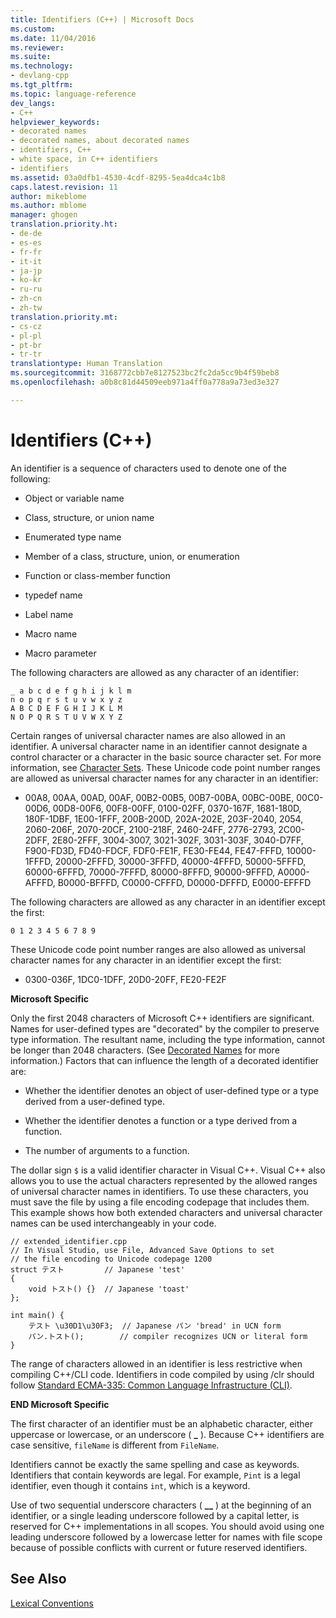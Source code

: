 ```yaml
---
title: Identifiers (C++) | Microsoft Docs
ms.custom: 
ms.date: 11/04/2016
ms.reviewer: 
ms.suite: 
ms.technology:
- devlang-cpp
ms.tgt_pltfrm: 
ms.topic: language-reference
dev_langs:
- C++
helpviewer_keywords:
- decorated names
- decorated names, about decorated names
- identifiers, C++
- white space, in C++ identifiers
- identifiers
ms.assetid: 03a0dfb1-4530-4cdf-8295-5ea4dca4c1b8
caps.latest.revision: 11
author: mikeblome
ms.author: mblome
manager: ghogen
translation.priority.ht:
- de-de
- es-es
- fr-fr
- it-it
- ja-jp
- ko-kr
- ru-ru
- zh-cn
- zh-tw
translation.priority.mt:
- cs-cz
- pl-pl
- pt-br
- tr-tr
translationtype: Human Translation
ms.sourcegitcommit: 3168772cbb7e8127523bc2fc2da5cc9b4f59beb8
ms.openlocfilehash: a0b8c81d44509eeb971a4ff0a778a9a73ed3e327

---
```

# Identifiers (C++)
An identifier is a sequence of characters used to denote one of the following:  
  
-   Object or variable name  
  
-   Class, structure, or union name  
  
-   Enumerated type name  
  
-   Member of a class, structure, union, or enumeration  
  
-   Function or class-member function  
  
-   typedef name  
  
-   Label name  
  
-   Macro name  
  
-   Macro parameter  
  
 The following characters are allowed as any character of an identifier:  
  
```  
_ a b c d e f g h i j k l m  
n o p q r s t u v w x y z  
A B C D E F G H I J K L M  
N O P Q R S T U V W X Y Z  
```  
  
 Certain ranges of universal character names are also allowed in an identifier.  A universal character name in an identifier cannot designate a control character or a character in the basic source character set. For more information, see [Character Sets](../cpp/character-sets2.md). These Unicode code point number ranges are allowed as universal character names for any character in an identifier:  
  
-   00A8, 00AA, 00AD, 00AF, 00B2-00B5, 00B7-00BA, 00BC-00BE, 00C0-00D6, 00D8-00F6, 00F8-00FF, 0100-02FF, 0370-167F, 1681-180D, 180F-1DBF, 1E00-1FFF, 200B-200D, 202A-202E, 203F-2040, 2054, 2060-206F, 2070-20CF, 2100-218F, 2460-24FF, 2776-2793, 2C00-2DFF, 2E80-2FFF, 3004-3007, 3021-302F, 3031-303F, 3040-D7FF, F900-FD3D, FD40-FDCF, FDF0-FE1F, FE30-FE44, FE47-FFFD, 10000-1FFFD, 20000-2FFFD, 30000-3FFFD, 40000-4FFFD, 50000-5FFFD, 60000-6FFFD, 70000-7FFFD, 80000-8FFFD, 90000-9FFFD, A0000-AFFFD, B0000-BFFFD, C0000-CFFFD, D0000-DFFFD, E0000-EFFFD  
  
 The following characters are allowed as any character in an identifier except the first:  
  
```  
0 1 2 3 4 5 6 7 8 9  
```  
  
 These  Unicode code point number ranges are also allowed as universal character names for any character in an identifier except the first:  
  
-   0300-036F, 1DC0-1DFF, 20D0-20FF, FE20-FE2F  
  
 **Microsoft Specific**  
  
 Only the first 2048 characters of Microsoft C++ identifiers are significant. Names for user-defined types are "decorated" by the compiler to preserve type information. The resultant name, including the type information, cannot be longer than 2048 characters. (See [Decorated Names](../build/reference/decorated-names.md) for more information.) Factors that can influence the length of a decorated identifier are:  
  
-   Whether the identifier denotes an object of user-defined type or a type derived from a user-defined type.  
  
-   Whether the identifier denotes a function or a type derived from a function.  
  
-   The number of arguments to a function.  
  
 The dollar sign `$` is a valid identifier character in Visual C++. Visual C++ also allows you to use the actual characters represented by the allowed ranges of universal character names in identifiers. To use these characters, you must save the file by using a file encoding codepage that includes them.  This example shows how both extended characters and universal character names can be used interchangeably in your code.  
  
```  
// extended_identifier.cpp  
// In Visual Studio, use File, Advanced Save Options to set  
// the file encoding to Unicode codepage 1200  
struct テスト         // Japanese 'test'  
{  
    void トスト() {}  // Japanese 'toast'  
};  
  
int main() {  
    テスト \u30D1\u30F3;  // Japanese パン 'bread' in UCN form  
    パン.トスト();        // compiler recognizes UCN or literal form  
}  
```  
  
 The range of characters allowed in an identifier is less restrictive when compiling C++/CLI code. Identifiers in code compiled by using /clr should follow  [Standard ECMA-335: Common Language Infrastructure (CLI)](http://www.ecma-international.org/publications/standards/Ecma-335.htm).  
  
 **END Microsoft Specific**  
  
 The first character of an identifier must be an alphabetic character, either uppercase or lowercase, or an underscore ( **_** ). Because C++ identifiers are case sensitive, `fileName` is different from `FileName`.  
  
 Identifiers cannot be exactly the same spelling and case as keywords. Identifiers that contain keywords are legal. For example, `Pint` is a legal identifier, even though it contains `int`, which is a keyword.  
  
 Use of two sequential underscore characters ( **__** ) at the beginning of an identifier, or a single leading underscore followed by a capital letter, is reserved for C++ implementations in all scopes. You should avoid using one leading underscore followed by a lowercase letter for names with file scope because of possible conflicts with current or future reserved identifiers.  
  
## See Also  
 [Lexical Conventions](../cpp/lexical-conventions.md)


<!--HONumber=Jan17_HO2-->


